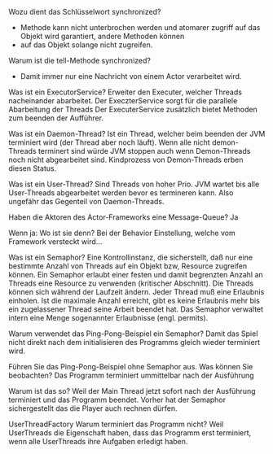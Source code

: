 Wozu dient das Schlüsselwort synchronized?
   - Methode kann nicht unterbrochen werden und atomarer zugriff auf das Objekt wird garantiert, andere Methoden können
   - auf das Objekt solange nicht zugreifen.

Warum ist die tell-Methode synchronized?
   - Damit immer nur eine Nachricht von einem Actor verarbeitet wird.

Was ist ein ExecutorService?
    Erweiter den Executer, welcher Threads nacheinander abarbeitet. Der ExeczterService sorgt für die parallele Abarbeitung der Threads
    Der ExecuterService zusätzlich bietet Methoden zum beenden der Aufführer.
    
Was ist ein Daemon-Thread?
    Ist ein Thread, welcher beim beenden der JVM terminiert wird (der Thread aber noch läuft). 
    Wenn alle nicht demon-Threads terminert sind würde JVM stoppen auch wenn Demon-Threads noch nicht abgearbeitet sind.
    Kindprozess von Demon-Threads erben diesen Status.

Was ist ein User-Thread?
    Sind Threads von hoher Prio. JVM wartet bis alle User-Threads abgearbeitet werden bevor es termineren kann.
    Also ungefähr das Gegenteil von Daemon-Threads.

Haben die Aktoren des Actor-Frameworks eine Message-Queue?
    Ja

Wenn ja: Wo ist sie denn?
    Bei der Behavior Einstellung, welche vom Framework versteckt wird...

Was ist ein Semaphor?
    Eine Kontrollinstanz, die sicherstellt, daß nur eine bestimmte Anzahl von Threads auf ein Objekt bzw, Resource zugreifen können.
    Ein Semaphor erlaubt einer festen und damit begrenzten Anzahl an Threads eine Resource zu verwenden (kritischer Abschnitt). 
    Die Threads können sich während der Laufzeit ändern. Jeder Thread muß eine Erlaubnis einholen. 
    Ist die maximale Anzahl erreicht, gibt es keine Erlaubnis mehr bis ein zugelassener Thread seine Arbeit beendet hat. 
    Das Semaphor verwaltet intern eine Menge sogenannter Erlaubnisse (engl. permits).

Warum verwendet das Ping-Pong-Beispiel ein Semaphor?
    Damit das Spiel nicht direkt nach dem initialisieren des Programms gleich wieder terminiert wird. 

Führen Sie das Ping-Pong-Beispiel ohne Semaphor aus.
Was können Sie beobachten?
Das Programm terminiert ummittelbar nach der Ausführung 

Warum ist das so?
    Weil der Main Thread jetzt sofort nach der Ausführung terminiert und das Programm beendet. 
    Vorher hat der Semaphor sichergestellt das die Player auch rechnen dürfen.

UserThreadFactory
Warum terminiert das Programm nicht?
    Weil UserThreads die Eigenschaft haben, dass das Programm erst terminiert, wenn alle UserThreads ihre Aufgaben erledigt haben.